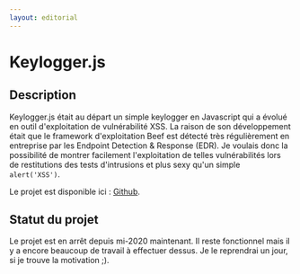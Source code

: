 ```yaml
---
layout: editorial
---
```


# Keylogger.js

## Description

Keylogger.js était au départ un simple keylogger en Javascript qui a évolué en outil d'exploitation de vulnérabilité XSS. La raison de son développement était que le framework d'exploitation Beef est détecté très régulièrement en entreprise par les Endpoint Detection & Response (EDR). Je voulais donc la possibilité de montrer facilement l'exploitation de telles vulnérabilités lors de restitutions des tests d'intrusions et plus sexy qu'un simple `alert('XSS')`.

Le projet est disponible ici : [Github](https://github.com/Sharpforce/keylogger.js).

## Statut du projet

Le projet est en arrêt depuis mi-2020 maintenant. Il reste fonctionnel mais il y a encore beaucoup de travail à effectuer dessus. Je le reprendrai un jour, si je trouve la motivation ;).
